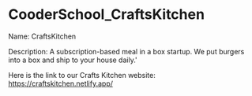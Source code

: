 # CooderSchool_CraftsKitchen

Name: CraftsKitchen

Description: A subscription-based meal in a box startup. We put burgers into a box and ship to your house daily.'

Here is the link to our Crafts Kitchen website:
https://craftskitchen.netlify.app/